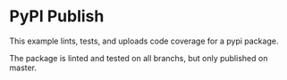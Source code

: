 # PyPI Publish

This example lints, tests, and uploads code coverage for a pypi package.

The package is linted and tested on all branchs, but only published on master.
